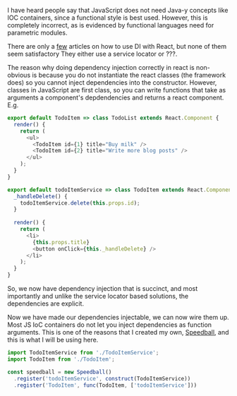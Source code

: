 I have heard people say that JavaScript does not need Java-y concepts like IOC containers, since a functional style is best used. However, this is completely incorrect, as is evidenced by functional languages need for parametric modules.

There are only a [few][di1] articles on how to use DI with React, but none of them seem satisfactory
 They either use a service locator or ???.

The reason why doing dependency injection correctly in react is non-obvious is because you do not instantiate the react classes (the framework does) so you cannot inject dependencies into the constructor. However, classes in JavaScript are first class, so you can write functions that take as arguments a component's depdendencies and returns a react component. E.g.

```javascript
export default TodoItem => class TodoList extends React.Component {
  render() {
    return (
      <ul>
        <TodoItem id={1} title="Buy milk" />
        <TodoItem id={2} title="Write more blog posts" />
      </ul>
    );
  }
}
```

```javascript
export default todoItemService => class TodoItem extends React.Component {
  _handleDelete() {
    todoItemService.delete(this.props.id);
  }
  
  render() {
    return (
      <li>
        {this.props.title}
        <button onClick={this._handleDelete} />
      </li>
    );
  }
}
```

So, we now have dependency injection that is succinct, and most importantly and unlike the service locator based solutions, the dependencies are explicit.

Now we have made our dependencies injectable, we can now wire them up. Most JS IoC containers do not let you inject dependencies as function arguments. This is one of the reasons that I created my own, [Speedball], and this is what I will be using here.

```javascript
import TodoItemService from './TodoItemService';
import TodoItem from './TodoItem';

const speedball = new Speedball()
  .register('todoItemService', construct(TodoItemService))
  .register('TodoItem', func(TodoItem, ['todoItemService']))
```


[di1]: https://www.npmjs.com/package/react-di
[Speedball]: https://github.com/cameron-martin/speedball 
